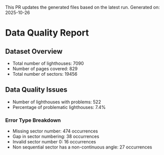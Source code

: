 This PR updates the generated files based on the latest run.
Generated on: 2025-10-26

# Data Quality Report

## Dataset Overview
- Total number of lighthouses: 7090
- Number of pages covered: 829
- Total number of sectors: 19456

## Data Quality Issues
- Number of lighthouses with problems: 522
- Percentage of problematic lighthouses: 7.4%

### Error Type Breakdown
- Missing sector number: 474 occurrences
- Gap in sector numbering: 38 occurrences
- Invalid sector number 0: 16 occurrences
- Non sequential sector has a non-continuous angle: 27 occurrences

